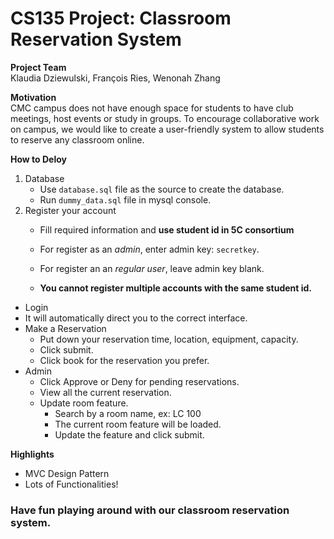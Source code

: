 # CS135 Project: Classroom Reservation System

**Project Team**  
Klaudia Dziewulski, François Ries, Wenonah Zhang


**Motivation**   
CMC campus does not have enough space for students to have club meetings, host events or study in groups. 
To encourage collaborative work on campus, we would like to create a user-friendly system to allow students to reserve any classroom online.

**How to Deloy**   
			
1. Database 
	*  Use `database.sql` file as the source to create the database.  
	*  Run  `dummy_data.sql` file in mysql console.  
2. Register your account
	* Fill required information and **use student id in 5C consortium**

	* For register as an *admin*, enter admin key: `secretkey`.  
	* For register an an *regular user*, leave admin key blank.  
	* **You cannot register multiple accounts with the same student id.**  
* 	Login 
   * It will automatically direct you to the correct interface. 
*  Make a Reservation
   *   Put down your reservation time, location, equipment, capacity.
   *   Click submit.
   *   Click book for the reservation you prefer.
* Admin 
   * Click Approve or Deny for pending reservations. 
   * View all the current reservation.
   * Update room feature. 
     * Search by a room name, ex: LC 100
     * The current room feature will be loaded.
     * Update the feature and click submit.

**Highlights**  
* 	MVC Design Pattern 
*  Lots of Functionalities! 
     
### Have fun playing around with our classroom reservation system.
  

 
